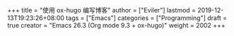 +++
title = "使用 ox-hugo 编写博客"
author = ["Eviler"]
lastmod = 2019-12-13T19:23:26+08:00
tags = ["Emacs"]
categories = ["Programming"]
draft = true
creator = "Emacs 26.3 (Org mode 9.3 + ox-hugo)"
weight = 2002
+++
